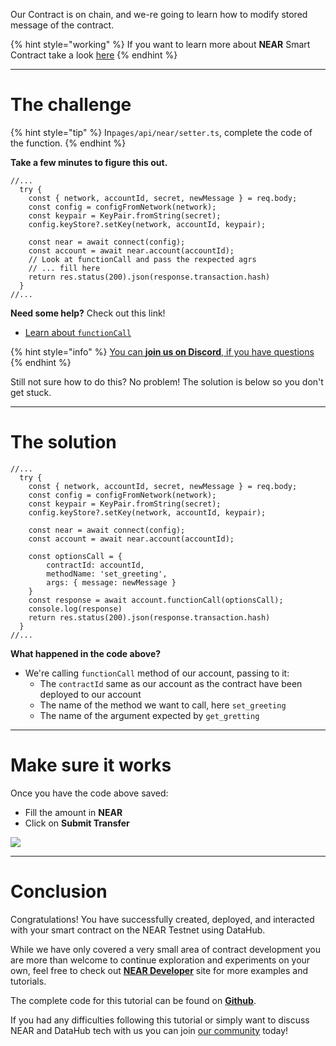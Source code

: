 Our Contract is on chain, and we-re going to learn how to modify stored message of the contract. 

{% hint style="working" %}
If you want to learn more about **NEAR** Smart Contract take a look [here](https://learn.figment.io/tutorials/write-and-deploy-a-smart-contract-on-near)
{% endhint %}

----------------------------------

# The challenge

{% hint style="tip" %}
In`pages/api/near/setter.ts`, complete the code of the function. 
{% endhint %}

**Take a few minutes to figure this out.**

```tsx
//...
  try {
    const { network, accountId, secret, newMessage } = req.body;
    const config = configFromNetwork(network);
    const keypair = KeyPair.fromString(secret);
    config.keyStore?.setKey(network, accountId, keypair);        

    const near = await connect(config);
    const account = await near.account(accountId);
    // Look at functionCall and pass the rexpected agrs
    // ... fill here
    return res.status(200).json(response.transaction.hash)
  }
//...
```

**Need some help?** Check out this link!
* [Learn about `functionCall`](https://near.github.io/near-api-js/classes/account.account-1.html#functioncall)  

{% hint style="info" %}
[You can **join us on Discord**, if you have questions](https://discord.gg/fszyM7K)
{% endhint %}

Still not sure how to do this? No problem! The solution is below so you don't get stuck.

----------------------------------

# The solution

```tsx
//...
  try {
    const { network, accountId, secret, newMessage } = req.body;
    const config = configFromNetwork(network);
    const keypair = KeyPair.fromString(secret);
    config.keyStore?.setKey(network, accountId, keypair);        

    const near = await connect(config);
    const account = await near.account(accountId);

    const optionsCall = {
        contractId: accountId,
        methodName: 'set_greeting',
        args: { message: newMessage }
    }
    const response = await account.functionCall(optionsCall);
    console.log(response)
    return res.status(200).json(response.transaction.hash)
  }
//...
```

**What happened in the code above?**
* We're calling `functionCall` method of our account, passing to it:
  * The `contractId` same as our account as the contract have been deployed to our account
  * The name of the method we want to call, here `set_greeting`
  * The name of the argument expected by `get_gretting` 
----------------------------------

# Make sure it works

Once you have the code above saved:
* Fill the amount in **NEAR** 
* Click on **Submit Transfer**

![](../../../.gitbook/assets/near-setter.gif)

----------------------------------

# Conclusion

Congratulations! You have successfully created, deployed, and interacted with your smart contract on the NEAR Testnet using DataHub.

While we have only covered a very small area of contract development you are more than welcome to continue exploration and experiments on your own, feel free to check out [**NEAR Developer**](https://examples.near.org/) site for more examples and tutorials.

The complete code for this tutorial can be found on [**Github**](https://github.com/figment-networks/tutorials/tree/main/near/5_contracts).

If you had any difficulties following this tutorial or simply want to discuss NEAR and DataHub tech with us you can join [our community](https://discord.gg/fszyM7K) today!
